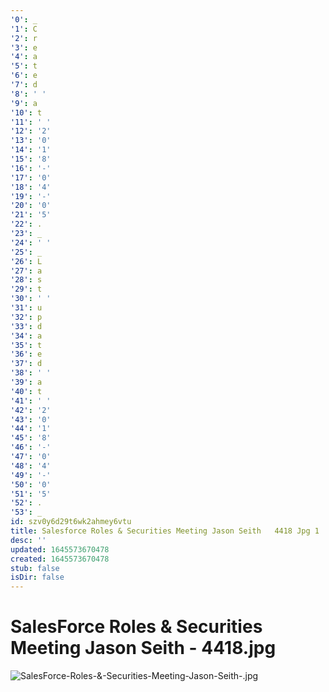 ```yaml
---
'0': _
'1': C
'2': r
'3': e
'4': a
'5': t
'6': e
'7': d
'8': ' '
'9': a
'10': t
'11': ' '
'12': '2'
'13': '0'
'14': '1'
'15': '8'
'16': '-'
'17': '0'
'18': '4'
'19': '-'
'20': '0'
'21': '5'
'22': .
'23': _
'24': ' '
'25': _
'26': L
'27': a
'28': s
'29': t
'30': ' '
'31': u
'32': p
'33': d
'34': a
'35': t
'36': e
'37': d
'38': ' '
'39': a
'40': t
'41': ' '
'42': '2'
'43': '0'
'44': '1'
'45': '8'
'46': '-'
'47': '0'
'48': '4'
'49': '-'
'50': '0'
'51': '5'
'52': .
'53': _
id: szv0y6d29t6wk2ahmey6vtu
title: Salesforce Roles & Securities Meeting Jason Seith   4418 Jpg 1
desc: ''
updated: 1645573670478
created: 1645573670478
stub: false
isDir: false
---
```


# SalesForce Roles & Securities Meeting Jason Seith - 4418.jpg


![SalesForce-Roles-&-Securities-Meeting-Jason-Seith-.jpg](/assets/salesforce-roles-&-securities-meeting-jason-seith--mkedgylq32ro.jpg)


